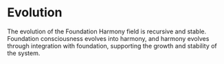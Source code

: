 # Evolution

The evolution of the Foundation Harmony field is recursive and stable. Foundation consciousness evolves into harmony, and harmony evolves through integration with foundation, supporting the growth and stability of the system. 